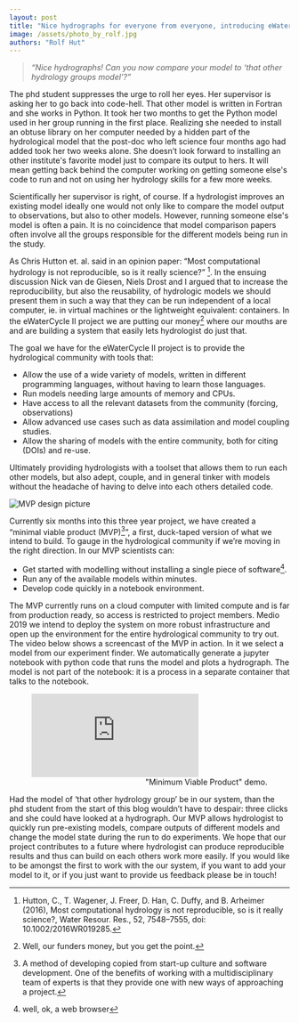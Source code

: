 ```yaml
---
layout: post
title: "Nice hydrographs for everyone from everyone, introducing eWaterCycle II"
image: /assets/photo_by_rolf.jpg
authors: "Rolf Hut"
---
```


> *“Nice hydrographs! Can you now compare your model to ‘that other hydrology
> groups model’?”*


The phd student suppresses the urge to roll her eyes. Her supervisor is asking
her to go back into code-hell.<!--break--> That other model is written in
Fortran and she works in Python. It took her two months to get the Python model
used in her group running in the first place. Realizing she needed to install an
obtuse library on her computer needed by a hidden part of the hydrological model
that the post-doc who left science four months ago had added took her two weeks
alone. She doesn’t look forward to installing an other institute's favorite
model just to compare its output to hers. It will mean getting back behind the
computer working on getting someone else's code to run and not on using her
hydrology skills for a few more weeks.

Scientifically her supervisor is right, of course. If a hydrologist improves an
existing model ideally one would not only like to compare the model output to
observations, but also to other models. However, running someone else's model is
often a pain. It is no coincidence that model comparison papers often involve
all the groups responsible for the different models being run in the study.

As Chris Hutton et. al. said in an opinion paper: “Most computational hydrology
is not reproducible, so is it really science?” [^1]. In the ensuing discussion
Nick van de Giesen, Niels Drost and I argued that to increase the
reproducibility, but also the reusability, of hydrologic models we should
present them in such a way that they can be run independent of a local computer,
ie. in virtual machines or the lightweight equivalent: containers. In the
eWaterCycle II project we are putting our money[^2] where our mouths are and are
building a system that easily lets hydrologist do just that.

The goal we have for the eWaterCycle II project is to provide the hydrological
community with tools that:
* Allow the use of a wide variety of models, written in different programming
  languages, without having to learn those languages.
* Run models needing large amounts of memory and CPUs.
* Have access to all the relevant datasets from the community (forcing,
  observations)
* Allow advanced use cases such as data assimilation and model coupling studies.
* Allow the sharing of models with the entire community, both for citing (DOIs)
  and re-use.

Ultimately providing hydrologists with a toolset that allows them to run each
other models, but also adept, couple, and in general tinker with models without
the headache of having to delve into each others detailed code.

![MVP design picture](/assets/ewa-design.png)

Currently six months into this three year project, we have created a “minimal
viable product (MVP)[^3]”, a first, duck-taped version of what we intend to
build. To gauge in the hydrological community if we’re moving in the right
direction. In our MVP scientists can:
* Get started with modelling without installing a single piece of software[^4].
* Run any of the available models within minutes.
* Develop code quickly in a notebook environment.

The MVP currently runs on a cloud computer with limited compute and is far from
production ready, so access is restricted to project members. Medio 2019 we
intend to deploy the system on more robust infrastructure and open up the
environment for the entire hydrological community to try out. The video below
shows a screencast of the MVP in action. In it we select a model from our
experiment finder. We automatically generate a jupyter notebook with python code
that runs the model and plots a hydrograph. The model is not part of the
notebook: it is a process in a separate container that talks to the notebook.

<figure>
<div class="aspect-ratio">
<iframe src="https://www.youtube.com/embed/cqvPB-KHbrk" frameborder="0" allowfullscreen></iframe>
</div>
<figcaption style="text-align:right">"Minimum Viable Product" demo.</figcaption>
</figure>

Had the model of ‘that other hydrology group’ be in our system, than the phd
student from the start of this blog wouldn’t have to despair: three clicks and
she could have looked at a hydrograph. Our MVP allows hydrologist to quickly run
pre-existing models, compare outputs of different models and change the model
state during the run to do experiments. We hope that our project contributes to
a future where hydrologist can produce reproducible results and thus can build
on each others work more easily. If you would like to be amongst the first to
work with the our system, if you want to add your model to it, or if you just
want to provide us feedback please be in touch!


[^1]: Hutton, C., T. Wagener, J. Freer, D. Han, C. Duffy, and B. Arheimer
(2016), Most computational hydrology is not reproducible, so is it really
science?, Water Resour. Res., 52, 7548–7555, doi: 10.1002/2016WR019285.
[^2]: Well, our funders money, but you get the point.
[^3]: A method of developing copied from start-up culture and software
development. One of the benefits of working with a multidisciplinary team
of experts is that they provide one with new ways of approaching a project.
[^4]: well, ok, a web browser
